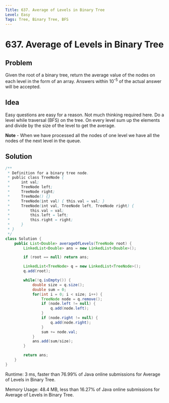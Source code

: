 ```yaml
---
Title: 637. Average of Levels in Binary Tree
Level: Easy
Tags: Tree, Binary Tree, BFS
---
```


# 637. Average of Levels in Binary Tree

## Problem

Given the root of a binary tree, return the average value of the nodes on each level in the form of an array. Answers within 10<sup>-5</sup> of the actual answer will be accepted.

## Idea

Easy questions are easy for a reason. Not much thinking required here. Do a level while traversal (BFS) on the tree. On every level sum up the elements and divide by the size of the level to get the average.

**Note** - When we have processed all the nodes of one level we have all the nodes of the next level in the queue.

## Solution

```java
/**
 * Definition for a binary tree node.
 * public class TreeNode {
 *     int val;
 *     TreeNode left;
 *     TreeNode right;
 *     TreeNode() {}
 *     TreeNode(int val) { this.val = val; }
 *     TreeNode(int val, TreeNode left, TreeNode right) {
 *         this.val = val;
 *         this.left = left;
 *         this.right = right;
 *     }
 * }
 */
class Solution {
    public List<Double> averageOfLevels(TreeNode root) {
        LinkedList<Double> ans = new LinkedList<Double>();

        if (root == null) return ans;

        LinkedList<TreeNode> q = new LinkedList<TreeNode>();
        q.add(root);

        while(!q.isEmpty()) {
            double size = q.size();
            double sum = 0;
            for(int i = 0; i < size; i++) {
                TreeNode node = q.remove();
                if (node.left != null) {
                    q.add(node.left);
                }
                if (node.right != null) {
                    q.add(node.right);
                }
                sum += node.val;
            }
            ans.add(sum/size);
        }

        return ans;
    }
}
```

Runtime: 3 ms, faster than 76.99% of Java online submissions for Average of Levels in Binary Tree.

Memory Usage: 48.4 MB, less than 16.27% of Java online submissions for Average of Levels in Binary Tree.
